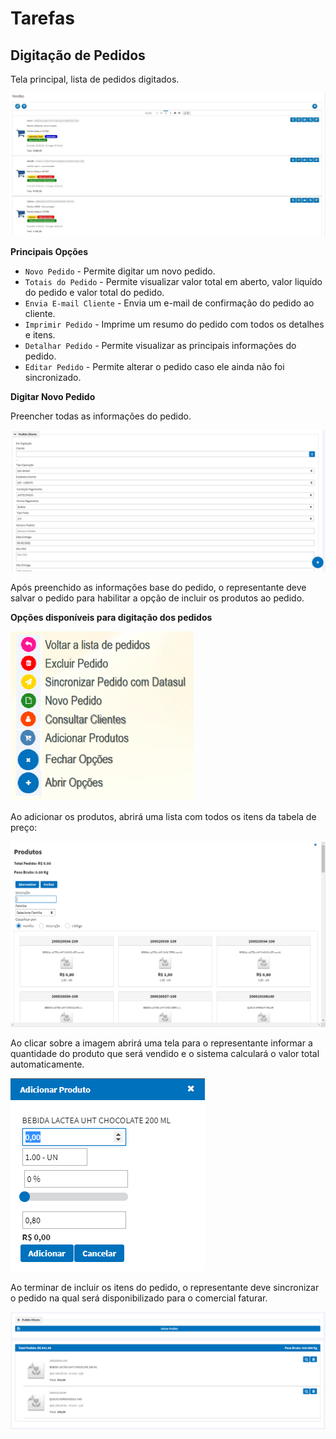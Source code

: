 # Tarefas

## Digitação de Pedidos

Tela principal, lista de pedidos digitados.

![](./img/tarefas/img1.png)

**Principais Opções**

* `Novo Pedido` - Permite digitar um novo pedido. 
* `Totais do Pedido` - Permite visualizar valor total em aberto, valor liquído do pedido e valor total do pedido.
* `Envia E-mail Cliente` - Envia um e-mail de confirmação do pedido ao cliente. 
* `Imprimir Pedido` - Imprime um resumo do pedido com todos os detalhes e itens.
* `Detalhar Pedido` - Permite visualizar as principais informações do pedido.
* `Editar Pedido` - Permite alterar o pedido caso ele ainda não foi sincronizado.

**Digitar Novo Pedido**

Preencher todas as informações do pedido.

![](./img/tarefas/img2.png)

Após preenchido as informações base do pedido, o representante deve salvar o pedido para habilitar a opção de incluir os produtos ao pedido.

**Opções disponíveis para digitação dos pedidos**

![](./img/tarefas/img3.png)

Ao adicionar os produtos, abrirá uma lista com todos os itens da tabela de preço: 

![](./img/tarefas/img4.png)

Ao clicar sobre a imagem abrirá uma tela para o representante informar a quantidade do produto que será vendido e o sistema calculará o valor total automaticamente.

![](./img/tarefas/img5.png)

Ao terminar de incluir os itens do pedido, o representante deve sincronizar o pedido na qual será disponibilizado para o comercial faturar. 

![](./img/tarefas/img6.png)
